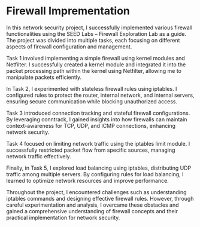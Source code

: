 # Firewall Imprementation

In this network security project, I successfully implemented various firewall functionalities using the SEED Labs – Firewall Exploration Lab as a guide. The project was divided into multiple tasks, each focusing on different aspects of firewall configuration and management.

Task 1 involved implementing a simple firewall using kernel modules and Netfilter. I successfully created a kernel module and integrated it into the packet processing path within the kernel using Netfilter, allowing me to manipulate packets efficiently.

In Task 2, I experimented with stateless firewall rules using iptables. I configured rules to protect the router, internal network, and internal servers, ensuring secure communication while blocking unauthorized access.

Task 3 introduced connection tracking and stateful firewall configurations. By leveraging conntrack, I gained insights into how firewalls can maintain context-awareness for TCP, UDP, and ICMP connections, enhancing network security.

Task 4 focused on limiting network traffic using the iptables limit module. I successfully restricted packet flow from specific sources, managing network traffic effectively.

Finally, in Task 5, I explored load balancing using iptables, distributing UDP traffic among multiple servers. By configuring rules for load balancing, I learned to optimize network resources and improve performance.

Throughout the project, I encountered challenges such as understanding iptables commands and designing effective firewall rules. However, through careful experimentation and analysis, I overcame these obstacles and gained a comprehensive understanding of firewall concepts and their practical implementation for network security.
